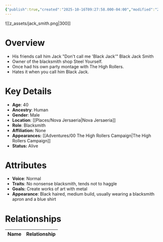 ```yaml
---
{"publish":true,"created":"2025-10-16T09:27:58.000-04:00","modified":"2025-10-16T14:13:35.143-04:00","published":"2025-10-16T14:13:35.143-04:00","cssclasses":"","Age":"40","Ancestry":"Human","Gender":"Male","Location":["[[Nova Jersaeria]]"],"Role":["Blacksmith"],"Affiliation":["None"],"Appearances":["[[00 The High Rollers Campaign|The High Rollers Campaign]]"],"Status":"Alive"}
---
```


![[z_assets/jack_smith.png|300]]

# Overview
- His friends call him Jack "Don't call me 'Black Jack'" Black Jack Smith
- Owner of the blacksmith shop Steel Yourself.
- Once had his own party montage with The High Rollers.
- Hates it when you call him Black Jack.

# Key Details
- **Age**: 40
- **Ancestry**: Human
- **Gender**: Male
- **Location**: [[Places/Nova Jersaeria\|Nova Jersaeria]]
- **Role**: Blacksmith
- **Affiliation:** None
- **Appearances:** [[Adventures/00 The High Rollers Campaign\|The High Rollers Campaign]]
- **Status:** Alive

# Attributes
- **Voice**: Normal
- **Traits**: No nonsense blacksmith, tends not to haggle
- **Goals:** Create works of art with metal
- **Appearance**: Black haired, medium build, usually wearing a blacksmith apron and a blue shirt

# Relationships

| Name  | Relationship |
| ----- | ------------ |
